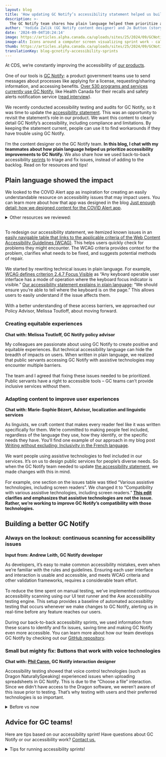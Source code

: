 ```yaml
---
layout: blog
title: 'How updating GC Notify’s accessibility statement helped us build better'
description: >-
  The GC Notify team shares how plain language helped them prioritize accessibility improvements in sprints, as well as resources and tips.
author: 'Yedida Zalik (GC Notify content designer) and Jo Button (storytelling advisor)'
date: '2024-09-04T10:24:14'
image: https://articles.alpha.canada.ca/uploads/sites/25/2024/09/GCNotifysaccessibility_Blog_Post_EN.jpg
image-alt: Icons around a computer screen visualizing sprint work - calendar, tasks, ways of working, accessibility, code, feedback, updates, and research.
thumb: https://articles.alpha.canada.ca/uploads/sites/25/2024/09/GCNotifysaccessibility_Blog_Post_EN.jpg
translationKey: blog-gcnotify-accessibility-sprints
---
```


<p>At CDS, we’re constantly improving the accessibility of <a href="https://digital.canada.ca/" target="_blank" rel="noreferrer noopener">our products</a>.<br><br>One of our tools is <a href="https://notification.canada.ca/" target="_blank" rel="noreferrer noopener">GC Notify</a>: a product government teams use to send messages about processes like applying for a license, requesting/sharing information, and accessing benefits. <a href="https://notification.canada.ca/activity" target="_blank" rel="noreferrer noopener">Over 530 programs and services currently use GC Notify</a>, like Health Canada for their recalls and safety alerts notification service (<a href="https://digital.canada.ca/2022/07/05/empower-to-protect-recalls-and-safety-alerts-in-canada/" target="_blank" rel="noreferrer noopener">read interview</a>).<br><br>We recently conducted accessibility testing and audits for GC Notify, so it was time to update the <a href="https://notification.canada.ca/accessibility" target="_blank" rel="noreferrer noopener">accessibility statement</a>. This was an opportunity to revisit the statement’s role in our product. We want this content to clearly detail GC Notify’s accessibility, including compliance and limitations. By keeping the statement current, people can use it to find workarounds if they have trouble using GC Notify.&nbsp;<br><br>I’m the content designer on the GC Notify team. <strong>In this blog, I chat with my teammates about how plain language helped us prioritize accessibility improvements to GC Notify. </strong>We also share how we used back-to-back accessibility <a href="https://www.btb.termiumplus.gc.ca/tpv2alpha/alpha-eng.html?lang=eng&amp;i=&amp;index=alt&amp;srchtxt=sprint&amp;where=%27sprint%27&amp;menudom=filtrdom&amp;domlistcchd=LGO+%5B3%5D%3BLNB+%5B1%5D%3BAEG+%5B1%5D%3BEEG+%5B1%5D%3BAEC+%5B1%5D%3BLHG+%5B1%5D%3BWAH+%5B1%5D%3BLGA+%5B1%5D%3BLGI+%5B2%5D%3BRFQ+%5B1%5D%3BLNA+%5B2%5D%3BWJ+%5B1%5D%3BWD+%5B1%5D%3BLGD+%5B1%5D%3BLHD+%5B1%5D%3BJDR+%5B1%5D%3B&amp;domnumtsll=16&amp;dom=AEC&amp;comencsrch=">sprints</a> to triage and fix issues, instead of adding to the backlog. Read on for resources and tips!<br></p>



<h2 class="wp-block-heading" id="h-plain-language-showed-the-impact"><strong>Plain language showed the impact</strong></h2>



<p>We looked to the COVID Alert app as inspiration for creating an easily understandable resource on accessibility issues that may impact users. You can learn more about how that app was designed in the blog <a href="https://digital.canada.ca/2020/11/18/just-enough-detail-how-we-designed-content-for-the-covid-alert-app/" target="_blank" rel="noreferrer noopener">Just enough detail: how we designed content for the COVID Alert app</a>.</p>



<details class="wp-block-cds-snc-accordion"><summary>Other resources we reviewed:</summary>
<ul class="wp-block-list">
<li><a href="https://www.w3.org/WAI/planning/statements/" target="_blank" rel="noreferrer noopener">Developing an Accessibility Statement</a></li>



<li><a href="https://www.w3.org/WAI/planning/statements/generator/#create" target="_blank" rel="noreferrer noopener">Generate an Accessibility Statement</a></li>



<li><a href="https://www.canada.ca/en/employment-social-development/accessibility.html" target="_blank" rel="noreferrer noopener">Accessibility at ESDC</a></li>



<li><a href="https://accessible.canada.ca/accessibility-statement" target="_blank" rel="noreferrer noopener">Accessibility Standards Canada&#8217;s accessibility statement</a></li>



<li><a href="https://www.notifications.service.gov.uk/accessibility-statement" target="_blank" rel="noreferrer noopener">GOV UK Notify Accessibility Statement</a></li>



<li><a href="https://otc-cta.gc.ca/eng/web-accessibility-statement" target="_blank" rel="noreferrer noopener">Canadian Transportation Agency accessibility statement</a></li>



<li><a href="https://www.tempertemper.net/blog/wcag-but-in-language-i-can-understand" target="_blank" rel="noreferrer noopener">WCAG, but in language I can understand</a></li>



<li><a href="https://www.tempertemper.net/blog/wcag-aaa-in-language-i-can-understand" target="_blank" rel="noreferrer noopener">WCAG AAA in language I can understand</a></li>



<li><a href="https://www.tempertemper.net/blog/wcag-2-2-in-language-i-can-understand" target="_blank" rel="noreferrer noopener">WCAG 2.2 in language I can understand</a></li>
</ul>
</details>



<p><br>To redesign our accessibility statement, we itemized known issues in an <a href="https://notification.canada.ca/accessibility#:~:text=Known%20issues%20of%20GC%20Notify%E2%80%99s%20user%20interface" target="_blank" rel="noreferrer noopener">easily navigable table that links to the applicable criteria of the Web Content Accessibility Guidelines (WCAG)</a>. This helps users quickly check for problems they might encounter. The WCAG criteria provides context for the problem, clarifies what needs to be fixed, and suggests potential methods of repair.&nbsp;<br><br>We started by rewriting technical issues in plain language. For example, <a href="https://www.w3.org/TR/WCAG21/#focus-visible" target="_blank" rel="noreferrer noopener">WCAG defines criterion 2.4.7 Focus Visible</a> as “Any keyboard operable user interface has a mode of operation where the keyboard focus indicator is visible.” <a href="https://notification.canada.ca/accessibility#h-known-issues-of-gc-notify-s-user-interface:~:text=Keyboard%20navigation,-Issue" target="_blank" rel="noreferrer noopener">Our accessibility statement explains in plain language</a>: “We should ensure you’re able to tell where the keyboard is on the page.” This allows users to easily understand if the issue affects them.<br><br>With a better understanding of these access barriers, we approached our Policy Advisor, Melissa Toutloff, about moving forward.<br></p>



<h3 class="wp-block-heading"><strong>Creating equitable experiences</strong></h3>



<p><strong>Chat with: Melissa Toutloff, GC Notify policy advisor</strong></p>



<p>My colleagues are passionate about using GC Notify to create positive and equitable experiences. But technical accessibility language can hide the breadth of impacts on users. When written in plain language, we realized that public servants accessing GC Notify with assistive technologies may encounter multiple barriers.&nbsp;<br><br>The team and I agreed that fixing these issues needed to be prioritized. Public servants have a right to accessible tools – GC teams can’t provide inclusive services without them.&nbsp;<br></p>



<h3 class="wp-block-heading"><strong>Adapting content to improve user experiences</strong></h3>



<p><strong>Chat with: Marie-Sophie Bézert, Advisor, localization and linguistic services</strong></p>



<p>As linguists, we craft content that makes every reader feel like it was written specifically for them. We’re committed to making people feel included, regardless of the language they use, how they identify, or the specific needs they have. You’ll find one example of our approach in my blog post <a href="https://digital.canada.ca/2023/03/20/writing-without-excluding-inclusivity-in-the-french-language/" target="_blank" rel="noreferrer noopener">Writing without excluding: Inclusivity in the French language</a>.<br><br>We want people using assistive technologies to feel included in our services. It’s on us to design public services for people’s diverse needs. So when the GC Notify team needed to update <a href="https://notification.canada.ca/accessibility" target="_blank" rel="noreferrer noopener">the accessibility statement</a>, we made changes with this in mind.<br><br>For example, one section on the issues table was titled “Various assistive technologies, including screen readers”. We changed it to “Compatibility with various assistive technologies, including screen readers.” <a href="https://notification.canada.ca/accessibility#h-known-issues-of-gc-notify-s-user-interface:~:text=Compatibility%20with%20various%20assistive%20technologies%2C%20including%20screen%20readers" target="_blank" rel="noreferrer noopener"><strong>This edit</strong></a><strong> clarifies and emphasizes that assistive technologies are not the issue. Rather, we’re working to improve GC Notify’s compatibility with those technologies.</strong><br></p>



<h2 class="wp-block-heading" id="h-building-a-better-gc-notify"><strong>Building a better GC Notify</strong></h2>



<h3 class="wp-block-heading"><strong>Always on the lookout: continuous scanning for accessibility issues</strong></h3>



<p><strong>Input from: Andrew Leith, GC Notify developer</strong></p>



<p>As developers, it’s easy to make common accessibility mistakes, even when we’re familiar with the rules and guidelines. Ensuring each user interface and interaction is usable and accessible, and meets WCAG criteria and other validation frameworks, requires a considerable team effort.<br><br>To reduce the time spent on manual testing, we’ve implemented continuous accessibility scanning using our UI test runner and the Axe accessibility testing engine. This setup provides a baseline of automated accessibility testing that occurs whenever we make changes to GC Notify, alerting us in real-time before any feature reaches our users.<br><br>During our back-to-back accessibility sprints, we used information from these scans to identify and fix issues, saving time and making GC Notify even more accessible. You can learn more about how our team develops GC Notify by checking out our <a href="https://github.com/cds-snc/notification-admin" target="_blank" rel="noreferrer noopener">GitHub repository</a>.<br></p>



<h3 class="wp-block-heading"><strong>Small but mighty fix: Buttons that work with voice technologies</strong></h3>



<p><strong>Chat with: </strong><a href="https://www.linkedin.com/in/amazingphilippe/?originalSubdomain=ca" target="_blank" rel="noreferrer noopener"><strong>Phil Caron</strong></a><strong>, GC Notify interaction designer</strong></p>



<p>Accessibility testing showed that voice control technologies (such as Dragon NaturallySpeaking) experienced issues when uploading spreadsheets in GC Notify. This is due to the “Choose a file” interaction. Since we didn’t have access to the Dragon software, we weren’t aware of this issue prior to testing. That’s why testing with users and their preferred technologies is so important.</p>



<details class="wp-block-cds-snc-accordion"><summary>Before vs now</summary>
<div class="wp-block-media-text has-media-on-the-right is-stacked-on-mobile" style="grid-template-columns:auto 61%"><div class="wp-block-media-text__content">
<h4 class="wp-block-heading" id="h-before"><strong>Before</strong></h4>



<p>This feature appears as stylized text with a blue background.&nbsp;</p>



<p>Sighted users could visually identify that there’s a button. But it did not work for users navigating by voice command, because their computers did not recognize the button.</p>
</div><figure class="wp-block-media-text__media"><img loading="lazy" decoding="async" width="768" height="300" src="https://articles.alpha.canada.ca/uploads/sites/25/2024/09/Before.png" alt="Screenshot of the previous “Choose a file” feature for uploading spreadsheets in GC Notify. A blue rectangle with white text looks like a button, but isn’t a real button." class="wp-image-1999 size-full" srcset="https://articles.alpha.canada.ca/uploads/sites/25/2024/09/Before.png 768w, https://articles.alpha.canada.ca/uploads/sites/25/2024/09/Before-300x117.png 300w" sizes="(max-width: 768px) 100vw, 768px" /></figure></div>



<div class="wp-block-media-text has-media-on-the-right is-stacked-on-mobile is-vertically-aligned-center" style="grid-template-columns:auto 61%"><div class="wp-block-media-text__content">
<h4 class="wp-block-heading" id="h-now"><strong>Now</strong></h4>



<p>Users navigating by sight will not notice a difference between what the screen looked like “Before” and how it appears “Now”. But now voice technologies can identify the “Choose a file” feature and it functions as a button.<br><br>Our fix supports language accessibility and bilingualism standards. The button is customizable, making it easier to iterate in the future (<a href="https://github.com/cds-snc/notification-admin/blob/main/app/templates/components/file-upload.html#L34-L57" target="_blank" rel="noreferrer noopener">check out our code</a>).</p>
</div><figure class="wp-block-media-text__media"><img loading="lazy" decoding="async" width="768" height="340" src="https://articles.alpha.canada.ca/uploads/sites/25/2024/09/After.png" alt="Screenshot of the current “Choose a file” feature for uploading spreadsheets in GC Notify. There’s a blue rectangle with white text that’s now coded as a button (but looks visually the same)." class="wp-image-1995 size-full" srcset="https://articles.alpha.canada.ca/uploads/sites/25/2024/09/After.png 768w, https://articles.alpha.canada.ca/uploads/sites/25/2024/09/After-300x133.png 300w" sizes="(max-width: 768px) 100vw, 768px" /></figure></div>
</details>



<h2 class="wp-block-heading"><strong>Advice for GC teams!</strong></h2>



<p>Here are tips based on our accessibility sprint! Have questions about GC Notify or our accessibility work? <a href="https://notification.canada.ca/contact" target="_blank" rel="noreferrer noopener">Contact us.</a></p>



<details class="wp-block-cds-snc-accordion"><summary>Tips for running accessibility sprints!</summary>
<ol class="wp-block-list">
<li><strong>Design accessible products to remove friction and barriers for all users.</strong><br>It’s not just about compliance, it’s about improving experiences.<br></li>



<li><strong>Use plain language to understand human impacts</strong>.<br>Plain language makes the barriers clear, enabling their removal. This applies to accessibility statements, as well as other policy documents.<br></li>



<li><strong>Seek management’s support for on-the-job accessibility learning.</strong><br>You don’t need to be an expert to try to fix accessibility issues. Initially, the work can be uncomfortable and unfamiliar, but that’s how you’ll gain skills.<br></li>



<li><strong>Collaborate to fix issues; cross-team input makes our product better.</strong><br>We discussed trickier issues with other teams. For example, developer Peter Thiessen (<a href="https://design-system.alpha.canada.ca/" target="_blank" rel="noreferrer noopener">GC Design System</a>) held collaboration hours to brainstorm solutions based on his experience in the <a href="https://www.w3.org/WAI/about/groups/agwg/" target="_blank" rel="noreferrer noopener">WCAG working group</a>.<br></li>



<li><strong>Improve work through </strong><a href="https://digital.canada.ca/2023/12/18/how-regular-feedback-improves-service-delivery-at-ised/" target="_blank" rel="noreferrer noopener"><strong>content critique</strong></a><strong>.</strong><br>We’re grateful to all the content designers who helped improve GC Notify’s accessibility statement. Amy Morris (GC Design System) suggested the <a href="https://notification.canada.ca/accessibility#h-known-issues-of-gc-notify-s-user-interface" target="_blank" rel="noreferrer noopener">table format</a>. Anik Brazeau (<a href="https://articles.alpha.canada.ca/forms-formulaires/" target="_blank" rel="noreferrer noopener">GC Forms</a>) reminded us to front-load the most relevant information so&nbsp;readers can scan for issues that affect them. For example, our statement lets readers quickly find issues that affect <a href="https://notification.canada.ca/accessibility#:~:text=WCAG%20criteria-,Firefox%20only,-When%20trying%20to" target="_blank" rel="noreferrer noopener">“Firefox only&#8221;</a>.</li>
</ol>
</details>

